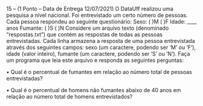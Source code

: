 15 – (1 Ponto – Data de Entrega 12/07/2021) O DataUff realizou uma pesquisa a nível nacional.
Foi entrevistado um certo número de pessoas. Cada pessoa respondeu ao seguinte questionário:
Sexo: ( )M ( )F
Idade: ____ anos
Fumante: ( )S ( )N
Considere um arquivo texto (denominado “respostas.txt”) que contém as respostas de todas as
pessoas entrevistadas. Cada linha armazena a resposta de uma pessoa entrevistada através dos
seguintes campos: sexo (um caractere, podendo ser ‘M’ ou ‘F’), idade (valor inteiro), fumante
(um caractere, podendo ser ‘S’ ou ‘N’).
Faça um programa que leia este arquivo e responda as seguintes perguntas:

• Qual é o percentual de fumantes em relação ao número total de pessoas entrevistadas?

• Qual é o percentual de homens não fumantes abaixo de 40 anos em relação ao número total
de homens entrevistados?